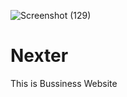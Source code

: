 ![Screenshot (129)](https://github.com/PatilHarshh/Nexter/assets/120102234/ece73a26-761d-45ef-b40b-5cf3dc02dbcf)
# Nexter
This is Bussiness Website 
